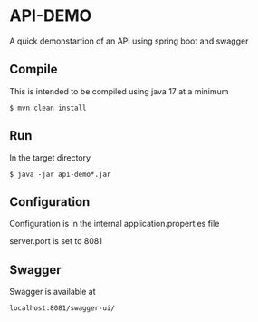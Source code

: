 # API-DEMO
A quick demonstartion of an API using spring boot and swagger

## Compile

This is intended to be compiled using java 17 at a minimum

```
$ mvn clean install
```

## Run

In the target directory

```
$ java -jar api-demo*.jar
```
## Configuration

Configuration is in the internal application.properties file

server.port is set to 8081
## Swagger

Swagger is available at
```
localhost:8081/swagger-ui/
```

